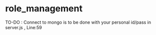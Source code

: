 # role_management
TO-DO : Connect to mongo is to be done with your personal id/pass in server.js , Line:59
